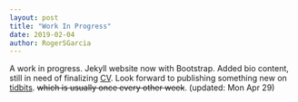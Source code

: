 ```yaml
---
layout: post
title: "Work In Progress"
date: 2019-02-04
author: RogerSGarcia
---
```


A work in progress. Jekyll website now with Bootstrap. Added bio content, still in need of finalizing [CV](/cv). Look forward to publishing something new on [tidbits](/tidbits). ~~which is usually once every other week~~. (updated: Mon Apr 29)